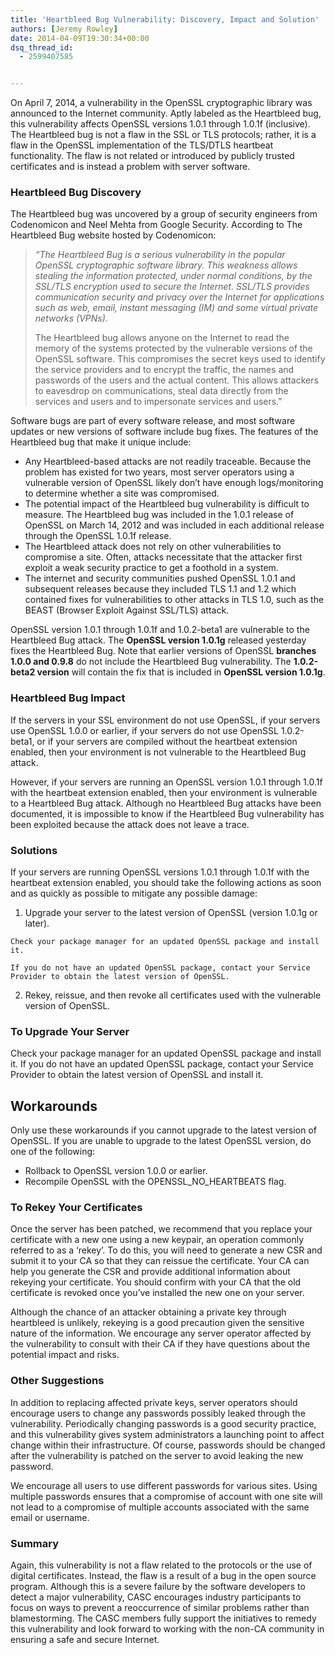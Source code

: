 ```yaml
---
title: 'Heartbleed Bug Vulnerability: Discovery, Impact and Solution'
authors: [Jeremy Rowley]
date: 2014-04-09T19:30:34+00:00
dsq_thread_id:
  - 2599407585


---
```

On April 7, 2014, a vulnerability in the OpenSSL cryptographic library was announced to the Internet community. Aptly labeled as the Heartbleed bug, this vulnerability affects OpenSSL versions 1.0.1 through 1.0.1f (inclusive). The Heartbleed bug is not a flaw in the SSL or TLS protocols; rather, it is a flaw in the OpenSSL implementation of the TLS/DTLS heartbeat functionality. The flaw is not related or introduced by publicly trusted certificates and is instead a problem with server software.

### Heartbleed Bug Discovery

The Heartbleed bug was uncovered by a group of security engineers from Codenomicon and Neel Mehta from Google Security. According to The Heartbleed Bug website hosted by Codenomicon:

> _&ldquo;The Heartbleed Bug is a serious vulnerability in the popular OpenSSL cryptographic software library. This weakness allows stealing the information protected, under normal conditions, by the SSL/TLS encryption used to secure the Internet. SSL/TLS provides communication security and privacy over the Internet for applications such as web, email, instant messaging (IM) and some virtual private networks (VPNs)._
> 
> 
>   The Heartbleed bug allows anyone on the Internet to read the memory of the systems protected by the vulnerable versions of the OpenSSL software. This compromises the secret keys used to identify the service providers and to encrypt the traffic, the names and passwords of the users and the actual content. This allows attackers to eavesdrop on communications, steal data directly from the services and users and to impersonate services and users.&rdquo;
> 

Software bugs are part of every software release, and most software updates or new versions of software include bug fixes. The features of the Heartbleed bug that make it unique include:

  * Any Heartbleed-based attacks are not readily traceable. Because the problem has existed for two years, most server operators using a vulnerable version of OpenSSL likely don&rsquo;t have enough logs/monitoring to determine whether a site was compromised.
  * The potential impact of the Heartbleed bug vulnerability is difficult to measure. The Heartbleed bug was included in the 1.0.1 release of OpenSSL on March 14, 2012 and was included in each additional release through the OpenSSL 1.0.1f release.
  * The Heartbleed attack does not rely on other vulnerabilities to compromise a site. Often, attacks necessitate that the attacker first exploit a weak security practice to get a foothold in a system. 
  * The internet and security communities pushed OpenSSL 1.0.1 and subsequent releases because they included TLS 1.1 and 1.2 which contained fixes for vulnerabilities to other attacks in TLS 1.0, such as the BEAST (Browser Exploit Against SSL/TLS) attack.

OpenSSL version 1.0.1 through 1.0.1f and 1.0.2-beta1 are vulnerable to the Heartbleed Bug attack. The **OpenSSL version 1.0.1g** released yesterday fixes the Heartbleed Bug. Note that earlier versions of OpenSSL **branches 1.0.0 and 0.9.8** do not include the Heartbleed Bug vulnerability. The **1.0.2-beta2 version** will contain the fix that is included in **OpenSSL version 1.0.1g**.

### Heartbleed Bug Impact

If the servers in your SSL environment do not use OpenSSL, if your servers use OpenSSL 1.0.0 or earlier, if your servers do not use OpenSSL 1.0.2-beta1, or if your servers are compiled without the heartbeat extension enabled, then your environment is not vulnerable to the Heartbleed Bug attack.

However, if your servers are running an OpenSSL version 1.0.1 through 1.0.1f with the heartbeat extension enabled, then your environment is vulnerable to a Heartbleed Bug attack. Although no Heartbleed Bug attacks have been documented, it is impossible to know if the Heartbleed Bug vulnerability has been exploited because the attack does not leave a trace. 

### Solutions

If your servers are running OpenSSL versions 1.0.1 through 1.0.1f with the heartbeat extension enabled, you should take the following actions as soon and as quickly as possible to mitigate any possible damage:

  1. Upgrade your server to the latest version of OpenSSL (version 1.0.1g or later).
    
    Check your package manager for an updated OpenSSL package and install it.
    
    If you do not have an updated OpenSSL package, contact your Service Provider to obtain the latest version of OpenSSL.

  2. Rekey, reissue, and then revoke all certificates used with the vulnerable version of OpenSSL.

### To Upgrade Your Server

Check your package manager for an updated OpenSSL package and install it. If you do not have an updated OpenSSL package, contact your Service Provider to obtain the latest version of OpenSSL and install it.

## Workarounds

Only use these workarounds if you cannot upgrade to the latest version of OpenSSL. If you are unable to upgrade to the latest OpenSSL version, do one of the following:

  * Rollback to OpenSSL version 1.0.0 or earlier.
  * Recompile OpenSSL with the OPENSSL\_NO\_HEARTBEATS flag.

### To Rekey Your Certificates

Once the server has been patched, we recommend that you replace your certificate with a new one using a new keypair, an operation commonly referred to as a &lsquo;rekey&rsquo;. To do this, you will need to generate a new CSR and submit it to your CA so that they can reissue the certificate. Your CA can help you generate the CSR and provide additional information about rekeying your certificate. You should confirm with your CA that the old certificate is revoked once you&rsquo;ve installed the new one on your server.

Although the chance of an attacker obtaining a private key through heartbleed is unlikely, rekeying is a good precaution given the sensitive nature of the information. We encourage any server operator affected by the vulnerability to consult with their CA if they have questions about the potential impact and risks. 

### Other Suggestions

In addition to replacing affected private keys, server operators should encourage users to change any passwords possibly leaked through the vulnerability. Periodically changing passwords is a good security practice, and this vulnerability gives system administrators a launching point to affect change within their infrastructure. Of course, passwords should be changed after the vulnerability is patched on the server to avoid leaking the new password.

We encourage all users to use different passwords for various sites. Using multiple passwords ensures that a compromise of account with one site will not lead to a compromise of multiple accounts associated with the same email or username.

### Summary

Again, this vulnerability is not a flaw related to the protocols or the use of digital certificates. Instead, the flaw is a result of a bug in the open source program. Although this is a severe failure by the software developers to detect a major vulnerability, CASC encourages industry participants to focus on ways to prevent a reoccurrence of similar problems rather than blamestorming. The CASC members fully support the initiatives to remedy this vulnerability and look forward to working with the non-CA community in ensuring a safe and secure Internet.